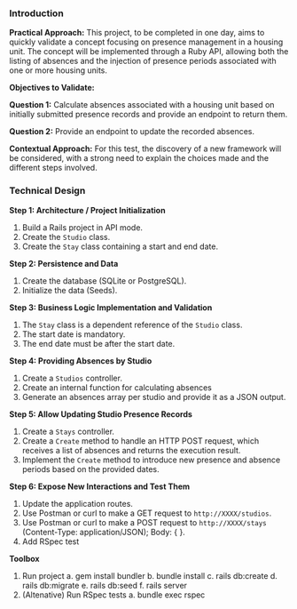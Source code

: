 ### Introduction

**Practical Approach:**
This project, to be completed in one day, aims to quickly validate a concept focusing on presence management in a housing unit. The concept will be implemented through a Ruby API, allowing both the listing of absences and the injection of presence periods associated with one or more housing units.

**Objectives to Validate:**

**Question 1:** Calculate absences associated with a housing unit based on initially submitted presence records and provide an endpoint to return them.

**Question 2:** Provide an endpoint to update the recorded absences.

**Contextual Approach:**
For this test, the discovery of a new framework will be considered, with a strong need to explain the choices made and the different steps involved.

### Technical Design

**Step 1: Architecture / Project Initialization**
1. Build a Rails project in API mode.
2. Create the `Studio` class.
3. Create the `Stay` class containing a start and end date.

**Step 2: Persistence and Data**
1. Create the database (SQLite or PostgreSQL).
2. Initialize the data (Seeds).

**Step 3: Business Logic Implementation and Validation**
1. The `Stay` class is a dependent reference of the `Studio` class.
2. The start date is mandatory.
3. The end date must be after the start date.

**Step 4: Providing Absences by Studio**
1. Create a `Studios` controller.
2. Create an internal function for calculating absences
3. Generate an absences array per studio and provide it as a JSON output.

**Step 5: Allow Updating Studio Presence Records**
1. Create a `Stays` controller.
2. Create a `Create` method to handle an HTTP POST request, which receives a list of absences and returns the execution result.
3. Implement the `Create` method to introduce new presence and absence periods based on the provided dates.

**Step 6: Expose New Interactions and Test Them**
1. Update the application routes.
2. Use Postman or curl to make a GET request to `http://XXXX/studios`.
3. Use Postman or curl to make a POST request to `http://XXXX/stays` (Content-Type: application/JSON); Body: { <list of absences> }.
4. Add RSpec test

**Toolbox**
1. Run project
   a. gem install bundler
   b. bundle install
   c. rails db:create
   d. rails db:migrate
   e. rails db:seed
   f. rails server
2. (Altenative) Run RSpec tests 
   a. bundle exec rspec